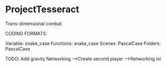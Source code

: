 # ProjectTesseract
Trans-dimensional combat

CODING FORMATS:

Variable: snake_case
Functions: snake_case
Scenes: PascalCase
Folders: PascalCase


TODO:
Add gravity
Networking
-->Create second player
-->Networking lol
